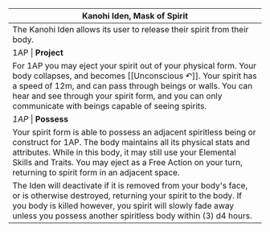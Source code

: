 | Kanohi Iden, Mask of Spirit                                                                                                                                                                                                                                                                                         |
| ------------------------------------------------------------------------------------------------------------------------------------------------------------------------------------------------------------------------------------------------------------------------------------------------------------------- |
| The Kanohi Iden allows its user to release their spirit from their body.                                                                                                                                                                                                                                            |
| 1AP \| **Project**                                                                                                                                                                                                                                                                                                  |
| For 1AP you may eject your spirit out of your physical form. Your body collapses, and becomes [[Unconscious ↶]]. Your spirit has a speed of 12m, and can pass through beings or walls. You can hear and see through your spirit form, and you can only communicate with beings capable of seeing spirits.           |
| *1AP* \| **Possess**                                                                                                                                                                                                                                                                                                |
| Your spirit form is able to possess an adjacent spiritless being or construct for 1AP. The body maintains all its physical stats and attributes. While in this body, it may still use your Elemental Skills and Traits. You may eject as a Free Action on your turn, returning to spirit form in an adjacent space. |
| The Iden will deactivate if it is removed from your body's face, or is otherwise destroyed, returning your spirit to the body. If you body is killed however, you spirit will slowly fade away unless you possess another spiritless body within (3) d4 hours.                                                      |
